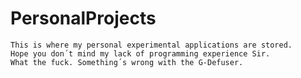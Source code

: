 PersonalProjects
================
  
  
    This is where my personal experimental applications are stored. 
    Hope you don´t mind my lack of programming experience Sir.
    What the fuck. Something´s wrong with the G-Defuser.
